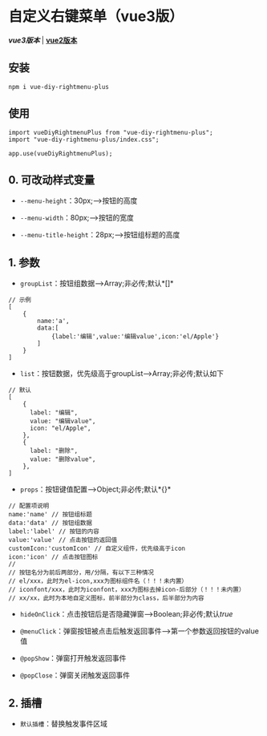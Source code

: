 # 自定义右键菜单（vue3版）
***vue3版本*** | [**vue2版本**](https://github.com/QuietHear/vue-diy-rightmenu '浏览')


## 安装
	npm i vue-diy-rightmenu-plus

## 使用
	import vueDiyRightmenuPlus from "vue-diy-rightmenu-plus";
	import "vue-diy-rightmenu-plus/index.css";
	
	app.use(vueDiyRightmenuPlus);


## 0. 可改动样式变量
* `--menu-height`：30px;-->按钮的高度

* `--menu-width`：80px;-->按钮的宽度

* `--menu-title-height`：28px;-->按钮组标题的高度


## 1. 参数
* `groupList`：按钮组数据-->Array;非必传;默认*[]*
>
	// 示例
	[
		{
			name:'a',
			data:[
				{label:'编辑',value:'编辑value',icon:'el/Apple'}
			]
		}
	]
>

* `list`：按钮数据，优先级高于groupList-->Array;非必传;默认如下
>
	// 默认
	[
        {
          label: "编辑",
          value: "编辑value",
          icon: "el/Apple",
        },
        {
          label: "删除",
          value: "删除value",
        },
	]
>

* `props`：按钮键值配置-->Object;非必传;默认*{}*
>
	// 配置项说明
	name:'name' // 按钮组标题
	data:'data' // 按钮组数据
	label:'label' // 按钮的内容
	value:'value' // 点击按钮的返回值
	customIcon:'customIcon' // 自定义组件，优先级高于icon
	icon:'icon' // 点击按钮图标
	//
	// 按钮名分为前后两部分，用/分隔，有以下三种情况
	// el/xxx，此时为el-icon,xxx为图标组件名（！！！未内置）
	// iconfont/xxx，此时为iconfont，xxx为图标去掉icon-后部分（！！！未内置）
	// xx/xx，此时为本地自定义图标，前半部分为class，后半部分为内容
>

* `hideOnClick`：点击按钮后是否隐藏弹窗-->Boolean;非必传;默认*true*

* `@menuClick`：弹窗按钮被点击后触发返回事件-->第一个参数返回按钮的value值

* `@popShow`：弹窗打开触发返回事件

* `@popClose`：弹窗关闭触发返回事件


## 2. 插槽
* `默认插槽`：替换触发事件区域
